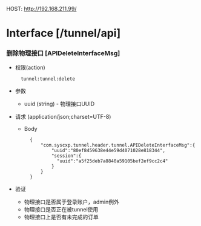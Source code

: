HOST: http://192.168.211.99/

# Interface [/tunnel/api]

### 删除物理接口 [APIDeleteInterfaceMsg]

+ 权限(action)
    
        tunnel:tunnel:delete

+ 参数
    + uuid (string) - 物理接口UUID
    
+ 请求 (application/json;charset=UTF-8)

    + Body
    
            {
            	"com.syscxp.tunnel.header.tunnel.APIDeleteInterfaceMsg":{
            	    "uuid":"80ef8459638e44e59d4071028e818344",
            	    "session":{
            	      "uuid":"a5f25deb7a8840a59105bef2ef9cc2c4"
            	    }
            	}
            }

+ 验证

    + 物理接口是否属于登录账户，admin例外
    + 物理接口是否正在被tunnel使用
    + 物理接口上是否有未完成的订单 